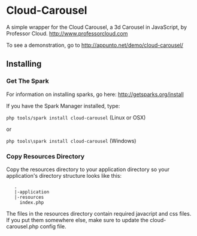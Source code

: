 # Cloud-Carousel

A simple wrapper for the Cloud Carousel, a 3d Carousel in JavaScript, by Professor Cloud. http://www.professorcloud.com 

To see a demonstration, go to http://appunto.net/demo/cloud-carousel/

## Installing

### Get The Spark

For information on installing sparks, go here: http://getsparks.org/install

If you have the Spark Manager installed, type:

```php tools/spark install cloud-carousel``` (Linux or OSX)

or

```php tools\spark install cloud-carousel``` (Windows)


### Copy Resources Directory
Copy the resources directory to your application directory so your application's
directory structure looks like this: 
```
   .
   |-application
   |-resources
     index.php
```

The files in the resources directory contain required javacript and css files.  If you put them somewhere else, 
make sure to update the cloud-carousel.php config file.

